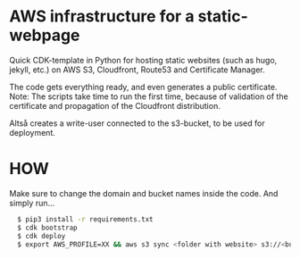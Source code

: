 # AWS infrastructure for a static-webpage

Quick CDK-template in Python for hosting static websites (such as hugo, jekyll, etc.) on AWS S3, Cloudfront, Route53 and Certificate Manager. 

The code gets everything ready, and even generates a public certificate. Note: The scripts take time to run the first time, because of validation of the certificate and propagation of the Cloudfront distribution.

Altså creates a write-user connected to the s3-bucket, to be used for deployment.

# HOW
Make sure to change the domain and bucket names inside the code.
And simply run...
```bash
  $ pip3 install -r requirements.txt
  $ cdk bootstrap
  $ cdk deploy
  $ export AWS_PROFILE=XX && aws s3 sync <folder with website> s3://<bucketname>
```
